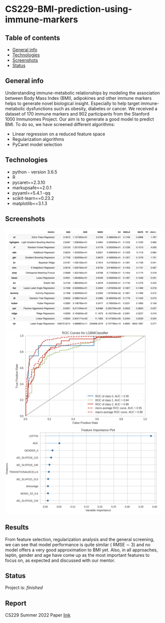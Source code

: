 # CS229-BMI-prediction-using-immune-markers

## Table of contents
* [General info](#general-info)
* [Technologies](#technologies)
* [Screenshots](#screenshots)
* [Status](#status)
<!--* [Inspiration](#inspiration)
* [Contact](#contact)-->

## General info
Understanding immune-metabolic relationships by modeling the association between Body Mass Index (BMI), adipokines and other immune markers helps to generate novel biological insight. Especially to help target immune-metabolic dysfunctions such as obesity, diabetes or cancer. We received a dataset of 170 immune markers and 902 participants from the Stanford 1000 Immunomes Project. Our aim is to generate a good model to predict BMI. To do so, we have screened different algorithms:
* Linear regression on a reduced feature space
* Regularization algorithms 
* PyCaret model selection

## Technologies
* python - version 3.6.5
* R
* pycaret==2.3.10
* markupsafe==2.0.1
* pyyaml==5.4.1 -qq
* scikit-learn==0.23.2
* matplotlib==3.1.3

<!--## Baseline Model
keras implementation (https://github.com/divamgupta/image-segmentation-keras/) -->
## Screenshots
<img src="model_selection.png" width="700" />
<img src="ROC_curves_for_LGBM_classifier.png" width="700" />
<img src="feature_importance.png" width="700" />
<!--<img src="PyCaret_feature_importance_best.png" width="500" /> -->



<!--## Setup-->
<!--Available soon-->
<!--Describe how to install / setup your local environement / add link to demo version.-->

<!--## Code Examples
Show examples of usage:
```
from keras_segmentation.models.unet import unet_mini

model = unet_mini(n_classes=4,  input_height=96, input_width=96  )

model.train(
    train_images = "Dataset/train/",
    train_annotations = "Dataset/train_labels/",
    checkpoints_path = "Dataset/checkpoints",
    val_images = "Dataset/test/",
    val_annotations = "Dataset/test_labels/",
    epochs=50, validate=True, batch_size=8, 
    optimizer_name="adam",
    gen_use_multiprocessing=True,
    auto_resume_checkpoint=False,
    val_batch_size=2,
)
```

## Features
List of features ready and TODOs for future development
* Train on 3 different U-NET architecture variants-->

## Results
From feature selection, regularization analysis and the general screening, we can see that model performance is quite similar ( RMSE ∼ 3) and no model offers a very good approximation to BMI yet. Also, in all approaches, leptin, gender and age have come up as the most important features to focus on, as expected and discussed with our mentor.

## Status
Project is: _finished_ <!-- a normal html comment _finished_, _no longer continue_ and why?-->

## Report
CS229 Summer 2022 Paper [link](paper/CS229__BMI_prediction_using_immune_markers.pdf)

<!--## Inspiration-->
<!--Add here credits. Project inspired by..., based on...

<!--## Contact-->
<!--Created by [@flynerdpl](https://www.flynerd.pl/) - feel free to contact me!-->
